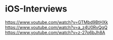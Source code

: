 # iOS-Interviews

https://www.youtube.com/watch?v=GTMbd9BtHXk
https://www.youtube.com/watch?v=a_z4U0RvQgQ
https://www.youtube.com/watch?v=z-27o6bJh8A
